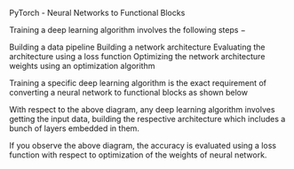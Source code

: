 PyTorch - Neural Networks to Functional Blocks


Training a deep learning algorithm involves the following steps −

Building a data pipeline
Building a network architecture
Evaluating the architecture using a loss function
Optimizing the network architecture weights using an optimization algorithm

Training a specific deep learning algorithm is the exact requirement of converting a neural network to functional blocks as shown below





With respect to the above diagram, any deep learning algorithm involves getting the input data, building the respective architecture which includes a bunch of layers embedded in them.

If you observe the above diagram, the accuracy is evaluated using a loss function with respect to optimization of the weights of neural network.